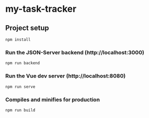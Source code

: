 # my-task-tracker

## Project setup
```
npm install
```

### Run the JSON-Server backend (http://localhost:3000)
```
npm run backend
```

### Run the Vue dev server (http://localhost:8080)
```
npm run serve
```

### Compiles and minifies for production
```
npm run build
```

